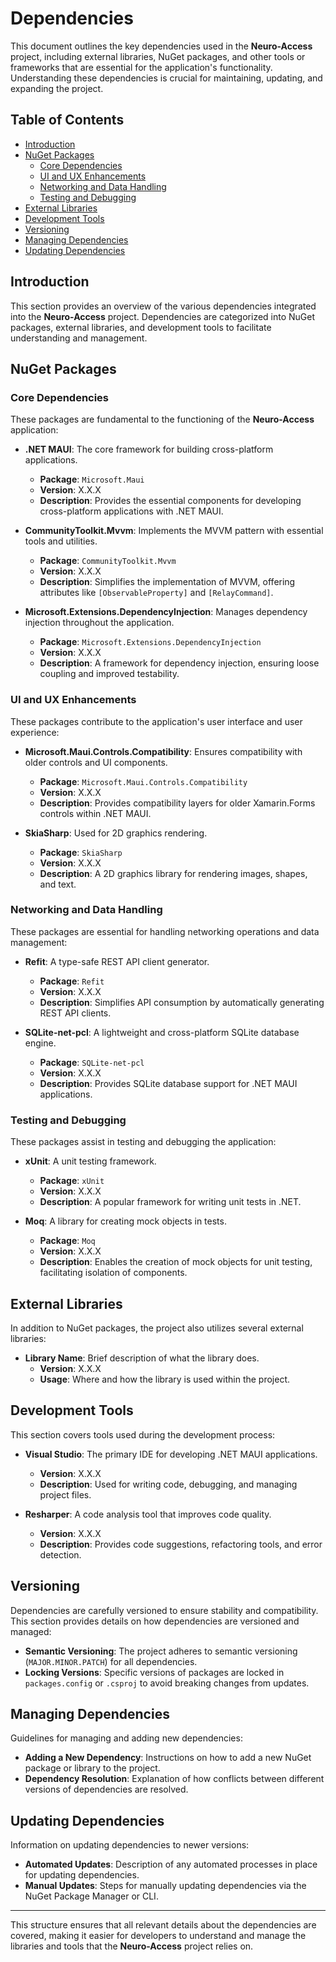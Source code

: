 # Dependencies

This document outlines the key dependencies used in the **Neuro-Access** project, including external libraries, NuGet packages, and other tools or frameworks that are essential for the application's functionality. Understanding these dependencies is crucial for maintaining, updating, and expanding the project.

## Table of Contents

- [Introduction](#introduction)
- [NuGet Packages](#nuget-packages)
  - [Core Dependencies](#core-dependencies)
  - [UI and UX Enhancements](#ui-and-ux-enhancements)
  - [Networking and Data Handling](#networking-and-data-handling)
  - [Testing and Debugging](#testing-and-debugging)
- [External Libraries](#external-libraries)
- [Development Tools](#development-tools)
- [Versioning](#versioning)
- [Managing Dependencies](#managing-dependencies)
- [Updating Dependencies](#updating-dependencies)

## Introduction

This section provides an overview of the various dependencies integrated into the **Neuro-Access** project. Dependencies are categorized into NuGet packages, external libraries, and development tools to facilitate understanding and management.

## NuGet Packages

### Core Dependencies

These packages are fundamental to the functioning of the **Neuro-Access** application:

- **.NET MAUI**: The core framework for building cross-platform applications.
  - **Package**: `Microsoft.Maui`
  - **Version**: X.X.X
  - **Description**: Provides the essential components for developing cross-platform applications with .NET MAUI.
  
- **CommunityToolkit.Mvvm**: Implements the MVVM pattern with essential tools and utilities.
  - **Package**: `CommunityToolkit.Mvvm`
  - **Version**: X.X.X
  - **Description**: Simplifies the implementation of MVVM, offering attributes like `[ObservableProperty]` and `[RelayCommand]`.

- **Microsoft.Extensions.DependencyInjection**: Manages dependency injection throughout the application.
  - **Package**: `Microsoft.Extensions.DependencyInjection`
  - **Version**: X.X.X
  - **Description**: A framework for dependency injection, ensuring loose coupling and improved testability.

### UI and UX Enhancements

These packages contribute to the application's user interface and user experience:

- **Microsoft.Maui.Controls.Compatibility**: Ensures compatibility with older controls and UI components.
  - **Package**: `Microsoft.Maui.Controls.Compatibility`
  - **Version**: X.X.X
  - **Description**: Provides compatibility layers for older Xamarin.Forms controls within .NET MAUI.

- **SkiaSharp**: Used for 2D graphics rendering.
  - **Package**: `SkiaSharp`
  - **Version**: X.X.X
  - **Description**: A 2D graphics library for rendering images, shapes, and text.

### Networking and Data Handling

These packages are essential for handling networking operations and data management:

- **Refit**: A type-safe REST API client generator.
  - **Package**: `Refit`
  - **Version**: X.X.X
  - **Description**: Simplifies API consumption by automatically generating REST API clients.

- **SQLite-net-pcl**: A lightweight and cross-platform SQLite database engine.
  - **Package**: `SQLite-net-pcl`
  - **Version**: X.X.X
  - **Description**: Provides SQLite database support for .NET MAUI applications.

### Testing and Debugging

These packages assist in testing and debugging the application:

- **xUnit**: A unit testing framework.
  - **Package**: `xUnit`
  - **Version**: X.X.X
  - **Description**: A popular framework for writing unit tests in .NET.

- **Moq**: A library for creating mock objects in tests.
  - **Package**: `Moq`
  - **Version**: X.X.X
  - **Description**: Enables the creation of mock objects for unit testing, facilitating isolation of components.

## External Libraries

In addition to NuGet packages, the project also utilizes several external libraries:

- **Library Name**: Brief description of what the library does.
  - **Version**: X.X.X
  - **Usage**: Where and how the library is used within the project.

## Development Tools

This section covers tools used during the development process:

- **Visual Studio**: The primary IDE for developing .NET MAUI applications.
  - **Version**: X.X.X
  - **Description**: Used for writing code, debugging, and managing project files.

- **Resharper**: A code analysis tool that improves code quality.
  - **Version**: X.X.X
  - **Description**: Provides code suggestions, refactoring tools, and error detection.

## Versioning

Dependencies are carefully versioned to ensure stability and compatibility. This section provides details on how dependencies are versioned and managed:

- **Semantic Versioning**: The project adheres to semantic versioning (`MAJOR.MINOR.PATCH`) for all dependencies.
- **Locking Versions**: Specific versions of packages are locked in `packages.config` or `.csproj` to avoid breaking changes from updates.

## Managing Dependencies

Guidelines for managing and adding new dependencies:

- **Adding a New Dependency**: Instructions on how to add a new NuGet package or library to the project.
- **Dependency Resolution**: Explanation of how conflicts between different versions of dependencies are resolved.

## Updating Dependencies

Information on updating dependencies to newer versions:

- **Automated Updates**: Description of any automated processes in place for updating dependencies.
- **Manual Updates**: Steps for manually updating dependencies via the NuGet Package Manager or CLI.

---

This structure ensures that all relevant details about the dependencies are covered, making it easier for developers to understand and manage the libraries and tools that the **Neuro-Access** project relies on.